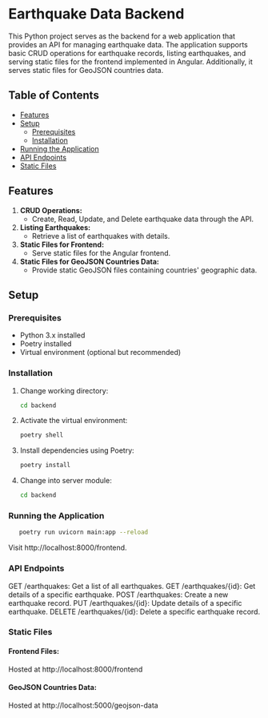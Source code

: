 # Earthquake Data Backend

This Python project serves as the backend for a web application that provides an API for managing earthquake data. The application supports basic CRUD operations for earthquake records, listing earthquakes, and serving static files for the frontend implemented in Angular. Additionally, it serves static files for GeoJSON countries data.

## Table of Contents

- [Features](#features)
- [Setup](#setup)
  - [Prerequisites](#prerequisites)
  - [Installation](#installation)
- [Running the Application](#running-the-application)
- [API Endpoints](#api-endpoints)
- [Static Files](#static-files)

## Features

1. **CRUD Operations:**
   - Create, Read, Update, and Delete earthquake data through the API.
2. **Listing Earthquakes:**
   - Retrieve a list of earthquakes with details.
3. **Static Files for Frontend:**
   - Serve static files for the Angular frontend.
4. **Static Files for GeoJSON Countries Data:**
   - Provide static GeoJSON files containing countries' geographic data.

## Setup

### Prerequisites

- Python 3.x installed
- Poetry installed
- Virtual environment (optional but recommended)

### Installation

1. Change working directory:

   ```bash
   cd backend
   ```

2. Activate the virtual environment:

   ```bash
   poetry shell
   ```

3. Install dependencies using Poetry:

   ```bash
   poetry install
   ```

4. Change into server module:

   ```bash
   cd backend
   ```

### Running the Application

```bash
   poetry run uvicorn main:app --reload
```

Visit http://localhost:8000/frontend.

### API Endpoints

GET /earthquakes: Get a list of all earthquakes.
GET /earthquakes/{id}: Get details of a specific earthquake.
POST /earthquakes: Create a new earthquake record.
PUT /earthquakes/{id}: Update details of a specific earthquake.
DELETE /earthquakes/{id}: Delete a specific earthquake record.

### Static Files

#### Frontend Files:

Hosted at http://localhost:8000/frontend

#### GeoJSON Countries Data:

Hosted at http://localhost:5000/geojson-data
